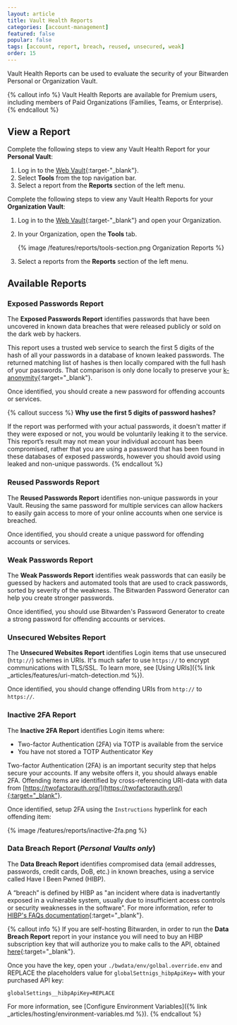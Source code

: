 ```yaml
---
layout: article
title: Vault Health Reports
categories: [account-management]
featured: false
popular: false
tags: [account, report, breach, reused, unsecured, weak]
order: 15
---
```


Vault Health Reports can be used to evaluate the security of your Bitwarden Personal or Organization Vault.

{% callout info %}
Vault Health Reports are available for Premium users, including members of Paid Organizations (Families, Teams, or Enterprise).
{% endcallout %}

## View a Report

Complete the following steps to view any Vault Health Report for your **Personal Vault**:

1. Log in to the [Web Vault](https://vault.bitwarden.com){:target-"\_blank"}.
2. Select **Tools** from the top navigation bar.
3. Select a report from the **Reports** section of the left menu.

Complete the following steps to view any Vault Health Reports for your **Organization Vault**:

1. Log in to the [Web Vault](https://vault.bitwarden.com){:target-"\_blank"} and open your Organization.
2. In your Organization, open the **Tools** tab.

   {% image /features/reports/tools-section.png Organization Reports %}
3. Select a reports from the **Reports** section of the left menu.

## Available Reports

### Exposed Passwords Report

The **Exposed Passwords Report** identifies passwords that have been uncovered in known data breaches that were released publicly or sold on the dark web by hackers.

This report uses a trusted web service to search the first 5 digits of the hash of all your passwords in a database of known leaked passwords. The returned matching list of hashes is then locally compared with the full hash of your passwords. That comparison is only done locally to preserve your [k-anonymity](https://en.wikipedia.org/wiki/K-anonymity){:target="_blank"}.

Once identified, you should create a new password for offending accounts or services.

{% callout success %}
**Why use the first 5 digits of password hashes?**

If the report was performed with your actual passwords, it doesn't matter if they were exposed or not, you would be voluntarily leaking it to the service. This report’s result may not mean your individual account has been compromised, rather that you are using a password that has been found in these databases of exposed passwords, however you should avoid using leaked and non-unique passwords.
{% endcallout %}

### Reused Passwords Report

The **Reused Passwords Report** identifies non-unique passwords in your Vault. Reusing the same password for multiple services can allow hackers to easily gain access to more of your online accounts when one service is breached.

Once identified, you should create a unique password for offending accounts or services.

### Weak Passwords Report

The **Weak Passwords Report** identifies weak passwords that can easily be guessed by hackers and automated tools that are used to crack passwords, sorted by severity of the weakness. The Bitwarden Password Generator can help you create stronger passwords.

Once identified, you should use Bitwarden's Password Generator to create a strong password for offending accounts or services.

### Unsecured Websites Report

The **Unsecured Websites Report** identifies Login items that use unsecured (`http://`) schemes in URIs. It's much safer to use `https://` to encrypt communications with TLS/SSL. To learn more, see [Using URIs]({% link _articles/features/uri-match-detection.md %}).

Once identified, you should change offending URIs from `http://` to  `https://`.

### Inactive 2FA Report

The **Inactive 2FA Report** identifies Login items where:
- Two-factor Authentication (2FA) via TOTP is available from the service
- You have not stored a TOTP Authenticator Key

Two-factor Authentication (2FA) is an important security step that helps secure your accounts. If any website offers it, you should always enable 2FA. Offending items are identified by cross-referencing URI-data with data from [https://twofactorauth.org/](https://twofactorauth.org/){:target="_blank"}.

Once identified, setup 2FA using the `Instructions` hyperlink for each offending item:

{% image /features/reports/inactive-2fa.png %}

### Data Breach Report (*Personal Vaults only*)

The **Data Breach Report** identifies compromised data (email addresses, passwords, credit cards, DoB, etc.) in known breaches, using a service called Have I Been Pwned (HIBP).

A “breach” is defined by HIBP as "an incident where data is inadvertantly exposed in a vulnerable system, usually due to insufficient access controls or security weaknesses in the software". For more information, refer to [HIBP's FAQs documentation](https://haveibeenpwned.com/FAQs){:target="\_blank"}.

{% callout info %}
If you are self-hosting Bitwarden, in order to run the **Data Breach Report** report in your instance you will need to buy an HIBP subscription key that will authorize you to make calls to the API, obtained [here](https://haveibeenpwned.com/API/Key){:target="_blank"}.

Once you have the key, open your `./bwdata/env/golbal.override.env` and REPLACE the placeholders value for `globalSettnigs_hibpApiKey=` with your purchased API key:

```
globalSettings__hibpApiKey=REPLACE
```

For more information, see [Configure Environment Variables]({% link _articles/hosting/environment-variables.md %}).
{% endcallout %}
